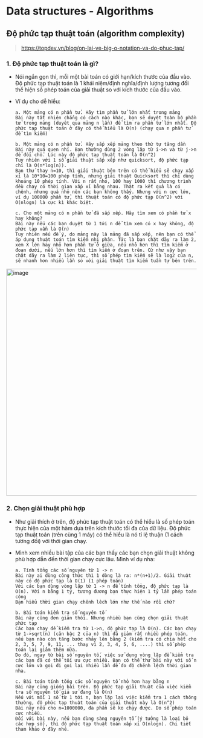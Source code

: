 # Data structures - Algorithms
## Độ phức tạp thuật toán (algorithm complexity)
> https://topdev.vn/blog/on-lai-ve-big-o-notation-va-do-phuc-tap/
### 1. Độ phức tạp thuật toán là gì?
- Nói ngắn gọn thì, mỗi một bài toán có giới hạn/kích thước của đầu vào. Độ phức tạp thuật toán là 1 khái niệm/định nghĩa/định lượng tương đối thể hiện số phép toán của giải thuật so với kích thước của đầu vào.
- Ví dụ cho dễ hiểu:
  
      a. Một mảng có n phần tử. Hãy tìm phần tử lớn nhất trong mảng
      Bài này tất nhiên chẳng có cách nào khác, bạn sẽ duyệt toàn bộ phần tử trong mảng (duyêt qua mảng n lần) để tìm ra phần tử lớn nhất. Độ phức tạp thuật toán ở đây có thể hiểu là O(n) (chạy qua n phần tử để tìm kiếm)
  
      b. Một mảng có n phần tử. Hãy sắp xếp mảng theo thứ tự tăng dần
      Bài này quá quen nhỉ. Bạn thường dùng 2 vòng lặp từ i->n và từ j->n để đổi chỗ. Lúc này độ phức tạp thuật toán là O(n^2)
      Tuy nhiên với 1 số giải thuật sắp xếp như quicksort, độ phức tạp chỉ là O(n*log(n)). 
      Bạn thử thay n=10, thì giải thuật bên trên có thể hiểu sẽ chạy xấp xỉ là 10*10=100 phép tính, nhưng giải thuật Quicksort thì chỉ dùng khoảng 10 phép tính. Với n rất nhỏ, 100 hay 1000 thì chương trình đều chạy có thời gian xấp xỉ bằng nhau. Thật ra kết quả là có chênh, nhưng quá nhỏ nên các bạn không thấy. Nhưng với n cực lớn, ví dụ 100000 phần tử, thì thuật toán có độ phức tạp O(n^2) với O(nlogn) là cực kì khác biệt.
  
      c. Cho một mảng có n phần tử đã sắp xếp. Hãy tìm xem có phần tử x hay không?
      Bài này nếu các bạn duyệt từ 1 tới n để tìm xem có x hay không, độ phức tạp vẫn là O(n)
      Tuy nhiên nếu để ý, do mảng này là mảng đã sắp xếp, nên bạn có thể áp dụng thuật toán tìm kiếm nhị phân. Tức là bạn chặt dãy ra làm 2, xem X lớn hay nhỏ hơn phần tử ở giữa, nếu nhỏ hơn thì tìm kiếm ở đoạn dưới, nếu lớn hơn thì tìm kiếm ở đoạn trên. Cứ như vậy bạn chặt dãy ra làm 2 liên tục, thì số phép tìm kiếm sẽ là log2 của n, sẽ nhanh hơn nhiều lần so với giải thuật tìm kiếm tuần tự bên trên.

<img width="600" alt="image" src="https://github.com/minchangggg/DSA/assets/125820144/fc57ad2c-c1a3-42a6-8823-c4b525a49511">

### 2. Chọn giải thuật phù hợp
- Như giải thích ở trên, độ phức tạp thuật toán có thể hiểu là số phép toán thực hiện của một hàm dựa trên kích thước tối đa của dữ liệu. Độ phức tạp thuật toán (trên cùng 1 máy) có thể hiểu là nó tỉ lệ thuận (1 cách tương đối) với thời gian chạy.
- Mình xem nhiều bài tập của các bạn thấy các bạn chọn giải thuật không phù hợp dẫn đến thời gian chạy cực lâu. Mình ví dụ nha:
  
      a. Tính tổng các số nguyên từ 1 -> n
      Bài này ai dùng công thức thì 1 dòng là ra: n*(n+1)/2. Giải thuật này có độ phức tạp là O(1) (1 phép toán)
      Với các bạn dùng vòng lặp từ 1 -> n để tính tổng, độ phức tạp là O(n). Với n bằng 1 tỷ, tương đương bạn thực hiện 1 tỷ lần phép toán cộng
      Bạn hiểu thời gian chạy chênh lêch lớn như thế nào rồi chứ?
  
      b. Bài toán kiểm tra số nguyên tố
      Bài này cũng đơn giản thôi. Nhưng nhiều bạn cũng chọn giải thuật phức tạp
      Các bạn chạy để kiểm tra từ 1->n, độ phức tạp là O(n). Các bạn chạy từ 1->sqrt(n) (căn bậc 2 của n) thì đã giảm rất nhiều phép toán, nếu bạn nào còn tăng bước nhảy lên bằng 2 (kiểm tra có chia hết cho 2, 3, 5, 7, 9, 11, ... thay vì 2, 3, 4, 5, 6, ....) thì số phép toán lại giảm thêm nữa.
      Do đó, ngay từ bài số nguyên tố, việc sử dụng vòng lặp để kiểm tra các bạn đã có thể tối ưu cực nhiều. Bạn có thể thử bài này với số n cực lớn và gọi đi gọi lại nhiều lần để đo độ chênh lệch thời gian nha.
  
      c. Bài toán tính tổng các số nguyên tố nhỏ hơn hay bằng n
      Bài này cũng giống bài trên. Độ phức tạp giải thuật của việc kiểm tra số nguyên tố giả sử đang là O(n)
      Nếu với mỗi 1 số từ 1 tới n, bạn lặp lại việc kiểm tra 1 cách thông thường, độ phức tạp thuật toán của giải thuật này là O(n^2)
      Bài này nếu cho n=1000000, đa phần sẽ ko chạy được. Do số phép toán cực nhiều.
      Đối với bài này, nếu bạn dùng sàng nguyên tố (ý tưởng là loại bỏ các hợp số), thì độ phức tạp thuật toán xấp xỉ O(nlogn). Chi tiết tham khảo ở đây nhé.
